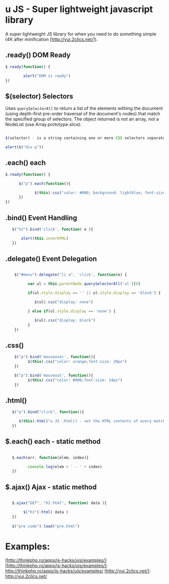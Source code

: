 # u JS - Super lightweight javascript library

A super lightweight JS library for when you need to do something simple (4K after minification [http://yui.2clics.net/]).

## .ready() DOM Ready

```js
$.ready(function() {

        alert("DOM is ready")
})
```

## $(selector) Selectors

Uses `querySelectorAll` to return a list of the elements withing the document (using depth-first pre-order traversal of the document's nodes) that
match the specified group of selectors. The object returned is not an array, not a NodeList (use Array.prototype.slice).

```js

$(selector) - is a string containing one or more CSS selectors separated by commas.

alert($("div p")) 

```

## .each() each

```js
$.ready(function() {

      $("p").each(function(){

             $(this).css("color: #000; background: lightblue; font-size: 20px;padding: 10px") 
      }) 
})
```

## .bind() Event Handling

```js
   $("h2").bind('click', function( e ){

       alert(this.innerHTML)
   })
```

## .delegate() Event Delegation

```js

    $("#menu").delegate("li a", 'click', function(e) {

          var ul = this.parentNode.querySelectorAll('ul')[0]

          if(ul.style.display == '' || ul.style.display == 'block') {

             $(ul).css("display: none") 

          } else if(ul.style.display == 'none') {

             $(ul).css("display: block") 
          }
    })

```

## .css()

```js
    $("p").bind('mouseover', function(){
          $(this).css("color: orange;font-size: 20px")
    })

    $("p").bind('mouseout', function(){
          $(this).css("color: #000;font-size: 14px")
    })
```

## .html()

```js
   $("p").bind("click", function(){

      $(this).html("u JS .html() - set the HTML contents of every matched element"); 
   }) 
```     

## $.each() each - static method

```js

   $.each(arr, function(elem, index){

          console.log(elem + ' - ' + index)
   })

```


## $.ajax() Ajax - static method

```js

   $.ajax("GET", "h1.html", function( data ){

        $("h1").html( data )
   })
 
   $("pre code").load("pre.html")

```
# Examples:

[http://thinkphp.ro/apps/js-hacks/ujs/examples/]
[http://thinkphp.ro/apps/js-hacks/ujs/examples/]: http://thinkphp.ro/apps/js-hacks/ujs/examples/
[http://yui.2clics.net/]: http://yui.2clics.net/